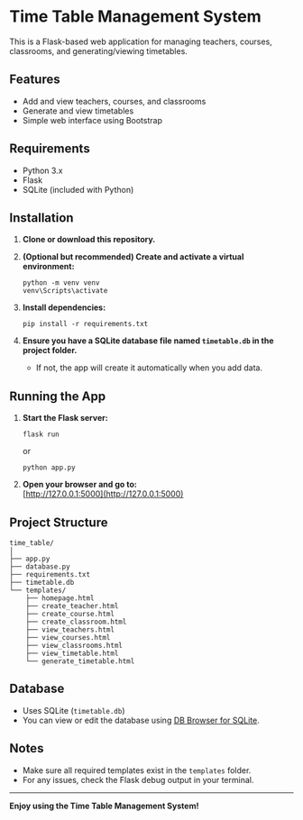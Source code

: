 # Time Table Management System

This is a Flask-based web application for managing teachers, courses, classrooms, and generating/viewing timetables.

## Features

- Add and view teachers, courses, and classrooms
- Generate and view timetables
- Simple web interface using Bootstrap

## Requirements

- Python 3.x
- Flask
- SQLite (included with Python)

## Installation

1. **Clone or download this repository.**

2. **(Optional but recommended) Create and activate a virtual environment:**
   ```
   python -m venv venv
   venv\Scripts\activate
   ```

3. **Install dependencies:**
   ```
   pip install -r requirements.txt
   ```

4. **Ensure you have a SQLite database file named `timetable.db` in the project folder.**
   - If not, the app will create it automatically when you add data.

## Running the App

1. **Start the Flask server:**
   ```
   flask run
   ```
   or
   ```
   python app.py
   ```

2. **Open your browser and go to:**  
   [http://127.0.0.1:5000](http://127.0.0.1:5000)

## Project Structure

```
time_table/
│
├── app.py
├── database.py
├── requirements.txt
├── timetable.db
└── templates/
    ├── homepage.html
    ├── create_teacher.html
    ├── create_course.html
    ├── create_classroom.html
    ├── view_teachers.html
    ├── view_courses.html
    ├── view_classrooms.html
    ├── view_timetable.html
    └── generate_timetable.html
```

## Database

- Uses SQLite (`timetable.db`)
- You can view or edit the database using [DB Browser for SQLite](https://sqlitebrowser.org/).

## Notes

- Make sure all required templates exist in the `templates` folder.
- For any issues, check the Flask debug output in your terminal.

---

**Enjoy using the Time Table Management System!**